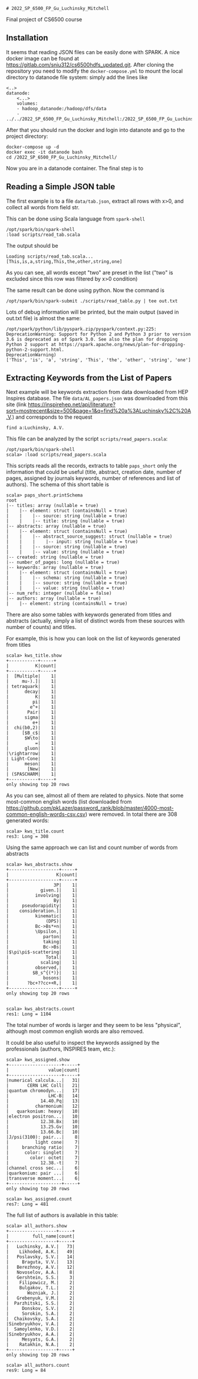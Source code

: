     # 2022_SP_6500_FP_Gu_Luchinsky_Mitchell

Final project of CS6500 course

## Installation

It seems that reading JSON files can be easily done with SPARK. A nice docker image can be found at https://gitlab.com/sniu312/cs6500hdfs_updated.git. After cloning the repository you need to modify the `docker-compose.yml` to mount the local directory to datanode file system: simply add the lines like

    <..>
    datanode:
        <...>
        volumes:
        - hadoop_datanode:/hadoop/dfs/data
        - ../../2022_SP_6500_FP_Gu_Luchinsky_Mitchell:/2022_SP_6500_FP_Gu_Luchinsky_Mitchell/

After that you should run the docker and login into datanote and go to the project directory:

    docker-compose up -d
    docker exec -it datanode bash
    cd /2022_SP_6500_FP_Gu_Luchinsky_Mitchell/

Now you are in a datanode container. The final step is to

## Reading a Simple JSON table

The first example is to a file `data/tab.json`, extract all rows with x>0, and collect all words from field str.

This can be done using Scala language from `spark-shell`

    /opt/spark/bin/spark-shell
    :load scripts/read_tab.scala

The output should be

    Loading scripts/read_tab.scala...
    [This,is,a,string,This,the,other,string,one]

As you can see, all words except "two" are preset in the list ("two" is excluded since this row was filtered by x>0 condition)

The same result can be done using python. Now the command is

    /opt/spark/bin/spark-submit ./scripts/read_table.py | tee out.txt

Lots of debug information will be printed, but the main output (saved in out.txt file) is almost the same:

    /opt/spark/python/lib/pyspark.zip/pyspark/context.py:225: DeprecationWarning: Support for Python 2 and Python 3 prior to version 3.6 is deprecated as of Spark 3.0. See also the plan for dropping Python 2 support at https://spark.apache.org/news/plan-for-dropping-python-2-support.html.
    DeprecationWarning)
    ['This', 'is', 'a', 'string', 'This', 'the', 'other', 'string', 'one']

## Extracting Keywords from the List of Papers

Next example will be keywords extraction from data downloaded from HEP Inspires database. The file `data/AL_papers.json` was downloaded from this site (link https://inspirehep.net/api/literature?sort=mostrecent&size=500&page=1&q=find%20a%3ALuchinsky%2C%20A.V.) and corresponds to the request

    find a:Luchinsky, A.V.

This file can be analyzed by the script `scripts/read_papers.scala`:

    /opt/spark/bin/spark-shell
    scala> :load scripts/read_papers.scala

This scripts reads all the records, extracts to table `paps_short` only the information that could be useful (title, abstract, creation date, number of pages, assigned by journals keywords, number of references and list of authors). The schema of this short table is

    scala> paps_short.printSchema
    root
    |-- titles: array (nullable = true)
    |    |-- element: struct (containsNull = true)
    |    |    |-- source: string (nullable = true)
    |    |    |-- title: string (nullable = true)
    |-- abstracts: array (nullable = true)
    |    |-- element: struct (containsNull = true)
    |    |    |-- abstract_source_suggest: struct (nullable = true)
    |    |    |    |-- input: string (nullable = true)
    |    |    |-- source: string (nullable = true)
    |    |    |-- value: string (nullable = true)
    |-- created: string (nullable = true)
    |-- number_of_pages: long (nullable = true)
    |-- keywords: array (nullable = true)
    |    |-- element: struct (containsNull = true)
    |    |    |-- schema: string (nullable = true)
    |    |    |-- source: string (nullable = true)
    |    |    |-- value: string (nullable = true)
    |-- num_refs: integer (nullable = false)
    |-- authors: array (nullable = true)
    |    |-- element: string (containsNull = true)

There are also some tables with keywords generated from titles and abstracts (actually, simply a list of distinct words from these sources with number of counts) and titles.

For example, this is how you can look on the list of keywords generated from titles

    scala> kws_title.show
    +-----------+-----+
    |          K|count|
    +-----------+-----+
    |  [Multiple|    1|
    |     mu-).]|    1|
    | tetraquark|    1|
    |      decay|    1|
    |          K|    1|
    |         pi|    1|
    |        e^+|    1|
    |       Pair|    1|
    |      sigma|    1|
    |         e+|    1|
    |  chi(b0,2)|    1|
    |     [$B_c$|    1|
    |      $W\to|    1|
    |          =|    1|
    |      gluon|    1|
    |\rightarrow|    1|
    | Light-Cone|    1|
    |      meson|    1|
    |       [New|    1|
    | (SPASCHARM|    1|
    +-----------+-----+
    only showing top 20 rows

As you can see, almost all of them are related to physics. Note that some most-common english words (list downloaded from https://github.com/pkLazer/password_rank/blob/master/4000-most-common-english-words-csv.csv) were removed. In total there are 308 generated words:

    scala> kws_title.count
    res3: Long = 308

Using the same approach we can list and count number of words from abstracts

    scala> kws_abstracts.show
    +-------------------+-----+
    |                  K|count|
    +-------------------+-----+
    |                 3P|    1|
    |            given.]|    1|
    |          involving|    1|
    |                 By|    1|
    |     pseudorapidity|    1|
    |    consideration.]|    1|
    |          kinematic|    1|
    |              (DPS)|    1|
    |          Bc->Bs*+n|    1|
    |          \Upsilon,|    1|
    |             parton|    1|
    |             taking|    1|
    |             Bc->Bs|    1|
    |$\pi\pi$-scattering|    1|
    |              Total|    1|
    |            scaling|    1|
    |          observed,|    1|
    |         $B_s^{(*)}|    1|
    |             bosons|    1|
    |       ?bc+??cc++R,|    1|
    +-------------------+-----+
    only showing top 20 rows


    scala> kws_abstracts.count
    res1: Long = 1104

The total number of words is larger and they seem to be less "physical", although most common english words are also removed.

It could be also useful to inspect the keywords assigned by the professionals (authors, INSPIRES team, etc.):

    scala> kws_assigned.show
    +--------------------+-----+
    |               value|count|
    +--------------------+-----+
    |numerical calcula...|   31|
    |       CERN LHC Coll|   21|
    |quantum chromodyn...|   17|
    |               LHC-B|   14|
    |            14.40.Pq|   13|
    |          charmonium|   12|
    |   quarkonium: heavy|   10|
    |electron positron...|   10|
    |            12.38.Bx|   10|
    |            13.25.Gv|   10|
    |            13.66.Bc|   10|
    |J/psi(3100): pair...|    8|
    |          light cone|    7|
    |     branching ratio|    7|
    |      color: singlet|    7|
    |        color: octet|    7|
    |            12.38.-t|    7|
    |channel cross sec...|    6|
    |quarkonium: pair ...|    6|
    |transverse moment...|    6|
    +--------------------+-----+
    only showing top 20 rows

    scala> kws_assigned.count
    res7: Long = 481

The full list of authors is available in this table:

    scala> all_authors.show
    +------------------+-----+
    |         full_name|count|
    +------------------+-----+
    |   Luchinsky, A.V.|   73|
    |    Likhoded, A.K.|   49|
    |   Poslavsky, S.V.|   14|
    |     Braguta, V.V.|   13|
    |   Berezhnoy, A.V.|   12|
    |   Novoselov, A.A.|    8|
    |   Gershtein, S.S.|    3|
    |    Filipowicz, M.|    2|
    |    Bulgakov, T.L.|    2|
    |       Wozniak, J.|    2|
    |   Grebenyuk, V.M.|    2|
    |  Parzhitski, S.S.|    2|
    |     Donskov, S.V.|    2|
    |     Sorokin, S.A.|    2|
    |  Chaikovsky, S.A.|    2|
    |Sinebryukhov, V.A.|    2|
    |  Samoylenko, V.D.|    2|
    |Sinebryukhov, A.A.|    2|
    |     Mesyats, G.A.|    2|
    |    Ratakhin, N.A.|    2|
    +------------------+-----+
    only showing top 20 rows

    scala> all_authors.count
    res9: Long = 84
